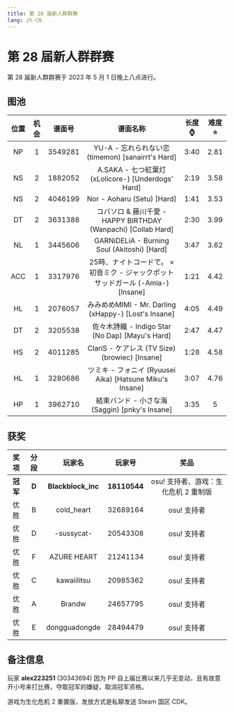 ```yaml
---
title: 第 28 届新人群群赛
lang: zh-CN
---
```

# 第 28 届新人群群赛

第 28 届新人群群赛于 2023 年 5 月 1 日晚上八点进行。

## 图池

| 位置 | 机会 | 谱面号 | 谱面名称 | 长度:watch: | 难度:star: |
| :-: | :-: | :-: | :-: | :-: | :-: |
| NP | 1 | 3549281 | YU-A - 忘れられない恋 (timemon) [sanairrt's Hard] | 3:40 | 2.81 |
| NS | 2 | 1882052 | A.SAKA - 七つ紅葉灯 (xLolicore-) [Underdogs' Hard] | 2:19 | 3.58 |
| NS | 2 | 4046199 | Nor - Aoharu (Setu) [Hard] | 1:41 | 3.53 |
| DT | 2 | 3631388 | コバソロ & 藤川千愛 - HAPPY BIRTHDAY (Wanpachi) [Collab Hard] | 2:30 | 3.99 |
| NL | 1 | 3445606 | GARNiDELiA - Burning Soul (Akitoshi) [Hard] | 3:47 | 3.62 |
| ACC | 1 | 3317976 | 25時、ナイトコードで。 × 初音ミク - ジャックポットサッドガール (-Amia-) [Insane] | 1:21 | 4.42 |
| HL | 1 | 2076057 | みみめめMIMI - Mr. Darling (xHappy-) [Lost's Insane] | 4:05 | 4.49 |
| DT | 2 | 3205538 | 佐々木詩織 - Indigo Star (No Dap) [Mayu's Hard] | 2:47 | 4.47 |
| HS | 2 | 4011285 | ClariS - ケアレス (TV Size) (browiec) [Insane] | 1:28 | 4.58 |
| HL | 1 | 3280686 | ツミキ - フォニイ (Ryuusei Aika) [Hatsune Miku's Insane] | 3:07 | 4.76 |
| HP | 1 | 3962710 | 結束バンド - 小さな海 (Saggin) [pnky's Insane] | 3:35 | 5 |

## 获奖

| 奖项 | 分段 | 玩家名 | 玩家号 | 奖品 |
| :-: | :-: | :-: | :-: | :-: |
| **冠军** | **D** | **Blackblock\_inc** | **18110544** | osu! 支持者、游戏：生化危机 2 重制版 |
| 优胜 | B | cold_heart | 32689164 | osu! 支持者 |
| 优胜 | D | \-sussycat\- | 20543308 | osu! 支持者 |
| 优胜 | F | AZURE HEART | 21241134 | osu! 支持者 |
| 优胜 | C | kawaiilitsu | 20985362 | osu! 支持者 |
| 优胜 | A | Brandw | 24657795 | osu! 支持者 |
| 优胜 | E | dongguadongde | 28494479 | osu! 支持者 |

## 备注信息

玩家 **alex223251** (30343694) 因为 PP 自上届比赛以来几乎无变动，且有故意开小号来打比赛，夺取冠军的嫌疑，取消冠军资格。

游戏为生化危机 2 重置版，发放方式是私聊发送 Steam 国区 CDK。

